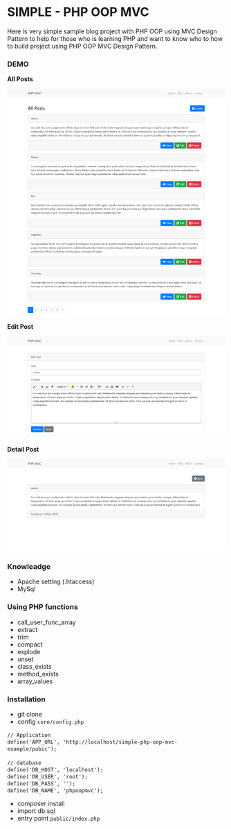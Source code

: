 # SIMPLE - PHP OOP MVC

Here is very simple sample blog project with PHP OOP using MVC Design Pattern to help for those
who is learning PHP and want to know who to how to build project using PHP OOP MVC Design Pattern.

### DEMO

__All Posts__

<img src="./public/asset/demo_image/all.png" alt="./public/asset/demo_image/all.png">

__Edit Post__

<img src="./public/asset/demo_image/edit.png" alt="./public/asset/demo_image/edit.png">

__Detail Post__

<img src="./public/asset/demo_image/show.png" alt="./public/asset/demo_image/show.png">

### Knowleadge

- Apache setting (.htaccess)
- MySql

### Using PHP functions 

- call_user_func_array
- extract
- trim
- compact
- explode
- unset
- class_exists
- method_exists
- array_values

### Installation

- git clone
- config `core/config.php`
```
// Application 
define('APP_URL', 'http://localhost/simple-php-oop-mvc-example/pubic');

// database
define('DB_HOST', 'localhost');
define('DB_USER', 'root');
define('DB_PASS', '');
define('DB_NAME', 'phpoopmvc');
```
- composer install
- import db.sql
- entry point `public/index.php`

